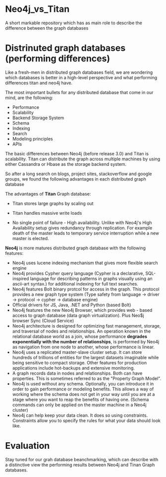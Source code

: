 # Neo4j_vs_Titan
A short markable repository which has as main role to describe the difference between the graph databases

# Distrinuted graph databases (performing differences)
Like a fresh-men in distributed graph databases field, we are wondering which databases is
better in a high-level perspective and what performing differences titan and neo4j have.

The most important bullets for any distributed database that come in our mind, are the following:

- Performance
- Scalability
- Backend Storage System
- Schema
- Indexing
- Search
- Modeling principles
- APIs

The basic differences between Neo4j (before release 3.0) and Titan is scalability. Titan can distribute
the graph across multiple machines by using either Cassandra or Hbase as the storage backend system.

So after a long search on blogs, project sites, stackoverflow and google groups, we found the following advantages in each distributed graph database

The advantages of **Titan** Graph database:

*  Titan stores large graphs by scaling out

*  Titan handles massive write loads

* No single point of failure - High availability. Unlike with Neo4j's High Availability
setup gives redundancy through replication. For example death of the master leads to
temporary service interruption while a new master is elected.

**Neo4j** is more matures distributed graph database with the following features:
* Neo4j uses lucene indexing mechanism that gives more flexible search engine
* Neo4j provides Cypher query language (Cypher is a declarative, SQL-inspired
language for describing patterns in graphs visually using an ascii-art syntax.) for
additional indexing for full text searches.
* Neo4j features Bolt binary protcol for access in the graph. This protocol provides
a new graph type system (Type safety from language -> driver -> protocol -> cypher -> database engine)
* Official drivers for JS, Java, .NET and Python (based Bolt)
* Neo4j features the new Neo4j Browser, which provides web - based access to
graph database (data graph virtualization). Plus Neo$j browser Sync (Cloud Service)
* Neo4j architecture is designed for optimizing fast management, storage, and traversal
of nodes and relationships. An operation known in the relational database world as a join,
whose performance **degrades exponentially with the number of relationships**,
is performed by Neo4j as navigation from one node to another, whose performance is linear.
* Neo4j uses a replicated master-slave cluster setup. It can store hundreds of trillions
of entities for the largest datasets imaginable while being sensitive to compact storage.
Other features for production applications include hot-backups and extensive monitoring.
* A graph records data in nodes and relationships. Both can have properties.
This is sometimes referred to as the "Property Graph Model".
* Neo4j is used without any schema. Optionally, you can introduce it in order to gain
performance or modeling benefits. This allows a way of working where the schema does
not get in your way until you are at a stage where you want to reap the benefits of having one.
(Schema commands can only be applied on the master machine in a Neo4j cluster)
* Neo4j can help keep your data clean. It does so using constraints. Constraints
allow you to specify the rules for what your data should look like.

# Evaluation
Stay tuned for our grah database beanchmarking, which can describe with a distinctive view the performing results between Neo4j and Tinan Graph databases.
